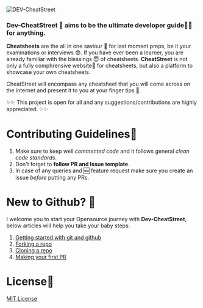 <!-- ![Dev-CheatStreet](https://user-images.githubusercontent.com/55273506/127376116-2da7f365-2bcd-4043-be04-f9f1c56e002c.png) -->
![DEV-CheatStreet](https://user-images.githubusercontent.com/55273506/127422870-4bf1f393-ac9c-4c99-8449-65d334ccf651.gif)


### Dev-CheatStreet 🚀 aims to be the ultimate developer guide🐱‍💻 for anything. 

**Cheatsheets** are the all in one saviour 💪 for last moment preps, be it your examinations or interviews 😨‍. If you have ever been a learner, you are already familiar with the blessings 😇 of cheatsheets. **CheatStreet** is not only a fully comphrensive website🚀 for cheatsheets, but also a platform to showcase your own cheatsheets. 

CheatStreet will encompass any cheatsheet that you will come across on the internet and present it to you at your finger tips 🤞. 

✨✨ This project is open for all and any suggestions/contributions are highly appreciated. ✨✨


# Contributing Guidelines📍
1. Make sure to keep well *commented code* and it follows general *clean code standards*.
2.  Don't forget to **follow PR and Issue template**.
3. In case of any queries and 🆕 feature request make sure you create an issue *before* putting any PRs.


# New to Github? 👶
I welcome you to start your Opensource journey with **Dev-CheatStreet**, below articles will help you take your baby steps:

1. [Getting started with git and github](https://towardsdatascience.com/getting-started-with-git-and-github-6fcd0f2d4ac6)
2. [Forking a repo](https://docs.github.com/en/get-started/quickstart/fork-a-repo)
3. [Cloning a repo](https://docs.github.com/en/desktop/contributing-and-collaborating-using-github-desktop/working-with-your-remote-repository-on-github-or-github-enterprise/creating-an-issue-or-pull-request)
4. [Making your first PR](https://opensource.com/article/19/7/create-pull-request-github)


# License📜
[MIT License](https://github.com/iamakkkhil/Dev-CheatStreet/blob/main/LICENSE)
